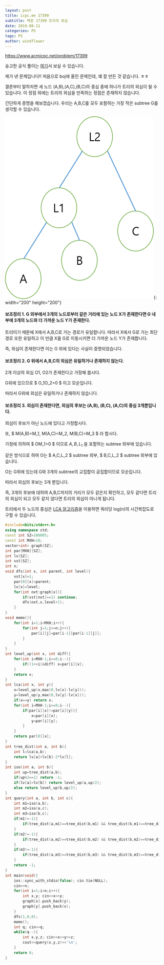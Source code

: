 ```yaml
---
layout: post
title: icpc.me 17399
subtitle: 백준 17399 트리의 외심
date: 2019-08-11
categories: PS
tags: PS
author: windflower
---
```


<https://www.acmicpc.net/problem/17399>

숭고한 공식 풀이는 [여기](https://drive.google.com/file/d/1XwcQgX81fR_2ULyzXoY1DZ1Y9EsXyu-_/view)서 보실 수 있습니다.

제가 낸 문제입니다!! 처음으로 boj에 올린 문제인데, 꽤 잘 만든 것 같습니다. ㅎㅎ

결론부터 말하자면 세 노드 (A,B),(A,C),(B,C)의 중심 중에 하나가 트리의 외심이 될 수 있습니다. 이 정점 외에는 트리의 외심을 만족하는 정점은 존재하지 않습니다.


간단하게 증명을 해보겠습니다. 우리는 A,B,C를 모두 포함하는 가장 작은 subtree G를 생각할 수 있습니다.

![트리 추상화](/img/2019-08-11-17399-1.png){: width="200" height="200"}

#### 보조정리 1. G 외부에서 3개의 노드로부터 같은 거리에 있는 노드 X가 존재한다면 G 내부에 3개의 노드와 더 가까운 노드 Y가 존재한다.

트리이기 때문에 X에서 A,B,C로 가는 경로가 유일합니다. 따라서 X에서 G로 가는 최단경로 또한 유일하고 이 만큼 X를 G로 이동시키면 더 가까운 노드 Y가 존재합니다.

즉, 외심이 존재한다면 이는 G 위에 있다는 사실이 증명되었습니다.

#### 보조정리 2. G 위에서 A,B,C의 외심은 유일하거나 존재하지 않는다.

2개 이상의 외심 O1, O2가 존재한다고 가정해 봅시다.

G위에 있으므로 $ O_1O_2=0 $ 이고  모순입니다.

따라서 G위에 외심은 유일하거나 존재하지 않습니다.

#### 보조정리 3. 외심이 존재한다면, 외심의 후보는 (A,B), (B,C), (A,C)의 중심 3개뿐입니다.

외심이 후보가 아닌 노드에 있다고 가정합시다.

또, $ M(A,B)=M_1, M(A,C)=M_2, M(B,C)=M_3 $ 라 합시다.

가정에 의하여 $ OM_1>0 $ 이므로 $A,B,L_1$ 을 포함하는 subtree 외부에 있습니다.

같은 방식으로 하여 O는 $ A,C,L_2 $ subtree 외부, $ B,C,L_2 $ subtree 외부에 있습니다.

O는 G위에 있는데 G와 3개의 subtree의 교집합이 공집합이므로 모순입니다.

따라서 외심의 후보는 3개 뿐입니다.

즉, 3개의 후보에 대하여 A,B,C까지의 거리가 모두 같은지 확인하고, 모두 같다면 트리의 외심이 되고 모두 같지 않다면 트리의 외심이 아니게 됩니다.

트리에서 두 노드의 중심은 [LCA 알고리즘](https://cyberflower.github.io/2019/07/22/LCA.html)을 이용하면 쿼리당 log(n)의 시간복잡도로 구할 수 있습니다.

```cpp
#include<bits/stdc++.h>
using namespace std;
const int SZ=100005;
const int MXH=18;
vector<int> graph[SZ];
int par[MXH][SZ];
int lv[SZ];
int vst[SZ];
int n;
void dfs(int x, int parent, int level){
	vst[x]=1;
	par[0][x]=parent;
	lv[x]=level;
	for(int nxt:graph[x]){
		if(vst[nxt]==1) continue;
		dfs(nxt,x,level+1);
	}
}
void memo(){
	for(int i=1;i<MXH;i++){
		for(int j=1;j<=n;j++){
			par[i][j]=par[i-1][par[i-1][j]];
		}
	}
}
int level_up(int x, int diff){
	for(int i=MXH-1;i>=0;i--){
		if((1<<i)&diff) x=par[i][x];
	}
	return x;
}
int lca(int x, int y){
	x=level_up(x,max(0,lv[x]-lv[y]));
	y=level_up(y,max(0,lv[y]-lv[x]));
	if(x==y) return x;
	for(int i=MXH-1;i>=0;i--){
		if(par[i][x]!=par[i][y]){
			x=par[i][x];
			y=par[i][y];
		}
	}
	return par[0][x];
}
int tree_dist(int a, int b){
	int l=lca(a,b);
	return lv[a]+lv[b]-2*lv[l];
}
int iso(int a, int b){
	int up=tree_dist(a,b);
	if(up%2==1) return -1;
	if(lv[a]>lv[b]) return level_up(a,up/2);
	else return level_up(b,up/2);
}
int query(int a, int b, int c){
	int m1=iso(a,b);
	int m2=iso(a,c);
	int m3=iso(b,c);
	if(m1!=-1){
		if(tree_dist(a,m1)==tree_dist(b,m1) && tree_dist(b,m1)==tree_dist(c,m1)) return m1;
	}
	if(m2!=-1){
		if(tree_dist(a,m2)==tree_dist(b,m2) && tree_dist(b,m2)==tree_dist(c,m2)) return m2;
	}
	if(m3!=-1){
		if(tree_dist(a,m3)==tree_dist(b,m3) && tree_dist(b,m3)==tree_dist(c,m3)) return m3;
	}
	return -1;
}
int main(void){
	ios::sync_with_stdio(false); cin.tie(NULL);
	cin>>n;
	for(int i=1;i<n;i++){
		int x,y; cin>>x>>y;
		graph[x].push_back(y);
		graph[y].push_back(x);
	}
	dfs(1,0,0);
	memo();
	int q; cin>>q;
	while(q--){
		int x,y,z; cin>>x>>y>>z;
		cout<<query(x,y,z)<<'\n';
	}
	return 0;
}
```
